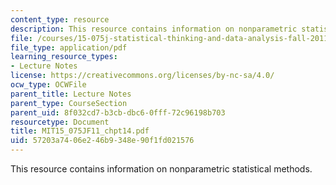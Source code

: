 ```yaml
---
content_type: resource
description: This resource contains information on nonparametric statistical methods.
file: /courses/15-075j-statistical-thinking-and-data-analysis-fall-2011/57203a7406e246b9348e90f1fd021576_MIT15_075JF11_chpt14.pdf
file_type: application/pdf
learning_resource_types:
- Lecture Notes
license: https://creativecommons.org/licenses/by-nc-sa/4.0/
ocw_type: OCWFile
parent_title: Lecture Notes
parent_type: CourseSection
parent_uid: 8f032cd7-b3cb-dbc6-0fff-72c96198b703
resourcetype: Document
title: MIT15_075JF11_chpt14.pdf
uid: 57203a74-06e2-46b9-348e-90f1fd021576
---
```

This resource contains information on nonparametric statistical methods.